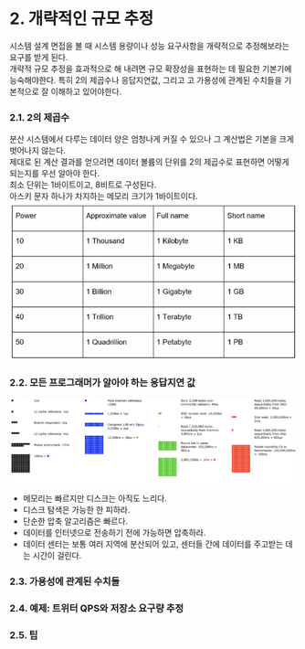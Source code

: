 # 2. 개략적인 규모 추정
시스템 설계 면접을 볼 때 시스템 용량이나 성능 요구사항을 개략적으로 추정해보라는 요구를 받게 된다.  
개략적 규모 추정을 효과적으로 해 내려면 규모 확장성을 표현하는 데 필요한 기본기에 능숙해야한다.
특히 2의 제곱수나 응답지연값, 그리고 고 가용성에 관계된 수치들을 기본적으로 잘 이해하고 있어야한다.

### 2.1. 2의 제곱수
분산 시스템에서 다루는 데이터 양은 엄청나게 커질 수 있으나 그 계산법은 기본을 크게 벗어나지 않는다.  
제대로 된 계산 결과를 얻으려면 데이터 볼륨의 단위를 2의 제곱수로 표현하면 어떻게 되는지를 우선 알아야 한다.  
최소 단위는 1바이트이고, 8비트로 구성된다.  
아스키 문자 하나가 차지하는 메모리 크기가 1바이트이다.  
![2-1.png](img/2-1.png)

### 2.2. 모든 프로그래머가 알아야 하는 응답지연 값
![2-2.png](2-2.png)
- 메모리는 빠르지만 디스크는 아직도 느리다.
- 디스크 탐색은 가능한 한 피하라.
- 단순한 압축 알고리즘은 빠르다.
- 데이터를 인터넷으로 전송하기 전에 가능하면 압축하라.
- 데이터 센터는 보통 여러 지역에 분산되어 있고, 센터들 간에 데이터를 주고받는 데는 시간이 걸린다.

### 2.3. 가용성에 관계된 수치들
### 2.4. 예제: 트위터 QPS와 저장소 요구량 추정
### 2.5. 팁

